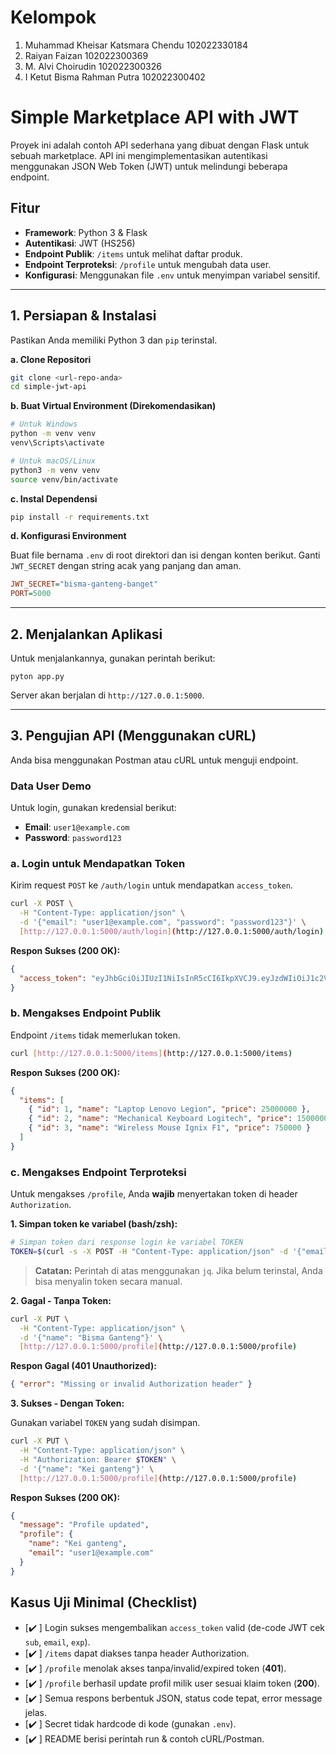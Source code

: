 # Kelompok 
1. Muhammad Kheisar Katsmara Chendu 102022330184
2. Raiyan Faizan 102022300369
3. M. Alvi Choirudin 102022300326
4. I Ketut Bisma Rahman Putra 102022300402

# Simple Marketplace API with JWT

Proyek ini adalah contoh API sederhana yang dibuat dengan Flask untuk sebuah marketplace. API ini mengimplementasikan autentikasi menggunakan JSON Web Token (JWT) untuk melindungi beberapa endpoint.

## Fitur

-   **Framework**: Python 3 & Flask
-   **Autentikasi**: JWT (HS256)
-   **Endpoint Publik**: `/items` untuk melihat daftar produk.
-   **Endpoint Terproteksi**: `/profile` untuk mengubah data user.
-   **Konfigurasi**: Menggunakan file `.env` untuk menyimpan variabel sensitif.

---

## 1. Persiapan & Instalasi

Pastikan Anda memiliki Python 3 dan `pip` terinstal.

**a. Clone Repositori**

```bash
git clone <url-repo-anda>
cd simple-jwt-api
```

**b. Buat Virtual Environment (Direkomendasikan)**

```bash
# Untuk Windows
python -m venv venv
venv\Scripts\activate

# Untuk macOS/Linux
python3 -m venv venv
source venv/bin/activate
```

**c. Instal Dependensi**

```bash
pip install -r requirements.txt
```

**d. Konfigurasi Environment**

Buat file bernama `.env` di root direktori dan isi dengan konten berikut. Ganti `JWT_SECRET` dengan string acak yang panjang dan aman.

```ini
JWT_SECRET="bisma-ganteng-banget"
PORT=5000
```

---

## 2. Menjalankan Aplikasi

Untuk menjalankannya, gunakan perintah berikut:

```
pyton app.py
```

Server akan berjalan di `http://127.0.0.1:5000`.

---

## 3. Pengujian API (Menggunakan cURL)

Anda bisa menggunakan Postman atau cURL untuk menguji endpoint.

### Data User Demo

Untuk login, gunakan kredensial berikut:
-   **Email**: `user1@example.com`
-   **Password**: `password123`

### a. Login untuk Mendapatkan Token

Kirim request `POST` ke `/auth/login` untuk mendapatkan `access_token`.

```bash
curl -X POST \
  -H "Content-Type: application/json" \
  -d '{"email": "user1@example.com", "password": "password123"}' \
  [http://127.0.0.1:5000/auth/login](http://127.0.0.1:5000/auth/login)
```

**Respon Sukses (200 OK):**
```json
{
  "access_token": "eyJhbGciOiJIUzI1NiIsInR5cCI6IkpXVCJ9.eyJzdWIiOiJ1c2VyMUBleGFtcGxlLmNvbSIsImVtYWlsIjoidXNlcjFAZXhhbXBsZS5jb20iLCJleHAiOjE3NjA3MjE1NDQsImlhdCI6MTc2MDcyMDY0NH0.doeMB-vjVFbSkWWiYcdUP3ZXdcQWCwjknlH-qSRxUg0"
}
```

### b. Mengakses Endpoint Publik

Endpoint `/items` tidak memerlukan token.

```bash
curl [http://127.0.0.1:5000/items](http://127.0.0.1:5000/items)
```

**Respon Sukses (200 OK):**
```json
{
  "items": [
    { "id": 1, "name": "Laptop Lenovo Legion", "price": 25000000 },
    { "id": 2, "name": "Mechanical Keyboard Logitech", "price": 1500000 },
    { "id": 3, "name": "Wireless Mouse Ignix F1", "price": 750000 }
  ]
}
```

### c. Mengakses Endpoint Terproteksi

Untuk mengakses `/profile`, Anda **wajib** menyertakan token di header `Authorization`.

**1. Simpan token ke variabel (bash/zsh):**

```bash
# Simpan token dari response login ke variabel TOKEN
TOKEN=$(curl -s -X POST -H "Content-Type: application/json" -d '{"email": "user1@example.com", "password": "password123"}' [http://127.0.0.1:5000/auth/login](http://127.0.0.1:5000/auth/login) | jq -r .access_token)
```
> **Catatan:** Perintah di atas menggunakan `jq`. Jika belum terinstal, Anda bisa menyalin token secara manual.

**2. Gagal - Tanpa Token:**

```bash
curl -X PUT \
  -H "Content-Type: application/json" \
  -d '{"name": "Bisma Ganteng"}' \
  [http://127.0.0.1:5000/profile](http://127.0.0.1:5000/profile)
```
**Respon Gagal (401 Unauthorized):**
```json
{ "error": "Missing or invalid Authorization header" }
```

**3. Sukses - Dengan Token:**

Gunakan variabel `TOKEN` yang sudah disimpan.

```bash
curl -X PUT \
  -H "Content-Type: application/json" \
  -H "Authorization: Bearer $TOKEN" \
  -d '{"name": "Kei ganteng"}' \
  [http://127.0.0.1:5000/profile](http://127.0.0.1:5000/profile)
```
**Respon Sukses (200 OK):**
```json
{
  "message": "Profile updated",
  "profile": {
    "name": "Kei ganteng",
    "email": "user1@example.com"
  }
}
```
## Kasus Uji Minimal (Checklist)

* [✔️ ] Login sukses mengembalikan `access_token` valid (de-code JWT cek `sub`, `email`, `exp`).
* [✔️ ] `/items` dapat diakses tanpa header Authorization.
* [✔️ ] `/profile` menolak akses tanpa/invalid/expired token (**401**).
* [✔️ ] `/profile` berhasil update profil milik user sesuai klaim token (**200**).
* [✔️ ] Semua respons berbentuk JSON, status code tepat, error message jelas.
* [✔️ ] Secret tidak hardcode di kode (gunakan `.env`).
* [✔️ ] README berisi perintah run & contoh cURL/Postman.